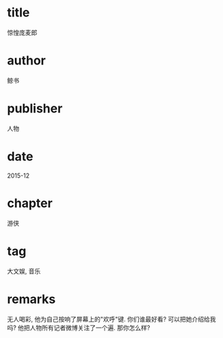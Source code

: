 # title
惊惶庞麦郎

# author
鲸书

# publisher
人物

# date
2015-12

# chapter
游侠

# tag
大文娱, 音乐

# remarks
无人喝彩, 他为自己按响了屏幕上的"欢呼"键. 你们谁最好看? 可以把她介绍给我吗? 他把人物所有记者微博关注了一个遍. 那你怎么样?


